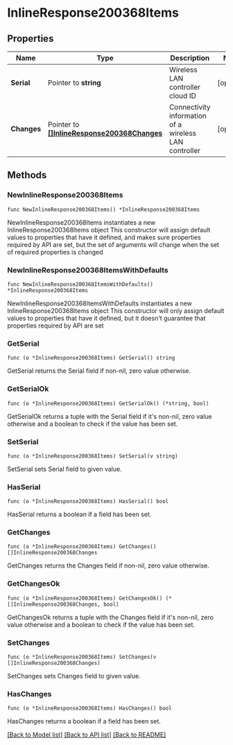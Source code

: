# InlineResponse200368Items

## Properties

Name | Type | Description | Notes
------------ | ------------- | ------------- | -------------
**Serial** | Pointer to **string** | Wireless LAN controller cloud ID | [optional] 
**Changes** | Pointer to [**[]InlineResponse200368Changes**](InlineResponse200368Changes.md) | Connectivity information of a wireless LAN controller | [optional] 

## Methods

### NewInlineResponse200368Items

`func NewInlineResponse200368Items() *InlineResponse200368Items`

NewInlineResponse200368Items instantiates a new InlineResponse200368Items object
This constructor will assign default values to properties that have it defined,
and makes sure properties required by API are set, but the set of arguments
will change when the set of required properties is changed

### NewInlineResponse200368ItemsWithDefaults

`func NewInlineResponse200368ItemsWithDefaults() *InlineResponse200368Items`

NewInlineResponse200368ItemsWithDefaults instantiates a new InlineResponse200368Items object
This constructor will only assign default values to properties that have it defined,
but it doesn't guarantee that properties required by API are set

### GetSerial

`func (o *InlineResponse200368Items) GetSerial() string`

GetSerial returns the Serial field if non-nil, zero value otherwise.

### GetSerialOk

`func (o *InlineResponse200368Items) GetSerialOk() (*string, bool)`

GetSerialOk returns a tuple with the Serial field if it's non-nil, zero value otherwise
and a boolean to check if the value has been set.

### SetSerial

`func (o *InlineResponse200368Items) SetSerial(v string)`

SetSerial sets Serial field to given value.

### HasSerial

`func (o *InlineResponse200368Items) HasSerial() bool`

HasSerial returns a boolean if a field has been set.

### GetChanges

`func (o *InlineResponse200368Items) GetChanges() []InlineResponse200368Changes`

GetChanges returns the Changes field if non-nil, zero value otherwise.

### GetChangesOk

`func (o *InlineResponse200368Items) GetChangesOk() (*[]InlineResponse200368Changes, bool)`

GetChangesOk returns a tuple with the Changes field if it's non-nil, zero value otherwise
and a boolean to check if the value has been set.

### SetChanges

`func (o *InlineResponse200368Items) SetChanges(v []InlineResponse200368Changes)`

SetChanges sets Changes field to given value.

### HasChanges

`func (o *InlineResponse200368Items) HasChanges() bool`

HasChanges returns a boolean if a field has been set.


[[Back to Model list]](../README.md#documentation-for-models) [[Back to API list]](../README.md#documentation-for-api-endpoints) [[Back to README]](../README.md)


